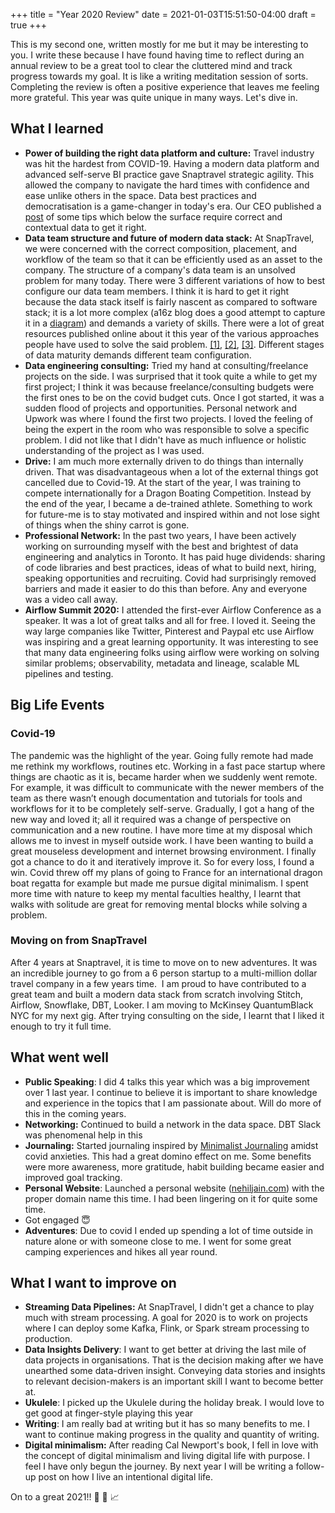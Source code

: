 +++
title = "Year 2020 Review"
date = 2021-01-03T15:51:50-04:00
draft = true
+++

This is my second one, written mostly for me but it may be interesting to you. I write these because I have found having time to reflect during an annual review to be a great tool to clear the cluttered mind and track progress towards my goal. It is like a writing meditation session of sorts. Completing the review is often a positive experience that leaves me feeling more grateful. This year was quite unique in many ways. Let's dive in.

## **What I learned**

- __Power of building the right data platform and culture:__ Travel industry was hit the hardest from COVID-19. Having a modern data platform and advanced self-serve BI practice gave Snaptravel strategic agility. This allowed the company to navigate the hard times with confidence and ease unlike others in the space. Data best practices and democratisation is a game-changer in today's era. Our CEO published a [post](https://medium.com/snaptravel/from-burning-millions-to-profitability-and-back-to-growth-in-60-days-b1702cd2631c) of some tips which below the surface require correct and contextual data to get it right.
- __Data team structure and future of modern data stack:__ At SnapTravel, we were concerned with the correct composition, placement, and workflow of the team so that it can be efficiently used as an asset to the company. The structure of a company's data team is an unsolved problem for many today. There were 3 different variations of how to best configure our data team members. I think it is hard to get it right because the data stack itself is fairly nascent as compared to software stack; it is a lot more complex (a16z blog does a good attempt to capture it in a [diagram](https://i1.wp.com/a16z.com/wp-content/uploads/2020/10/Data-Report-Martin-Inline-Graphics-R7-06-1.jpg?ssl=1)) and demands a variety of skills. There were a lot of great resources published online about it this year of the various approaches people have used to solve the said problem. [[1]](https://www.getdbt.com/coalesce/agenda/how-to-structure-a-data-team), [[2]](https://medium.com/@djpardis/models-for-integrating-data-science-teams-within-organizations-7c5afa032ebd), [[3]](https://www.dataengineeringpodcast.com/data-teams-book-episode-162/). Different stages of data maturity demands different team configuration.
- __Data engineering consulting:__ Tried my hand at consulting/freelance projects on the side. I was surprised that it took quite a while to get my first project; I think it was because freelance/consulting budgets were the first ones to be on the covid budget cuts. Once I got started, it was a sudden flood of projects and opportunities. Personal network and Upwork was where I found the first two projects. I loved the feeling of being the expert in the room who was responsible to solve a specific problem. I did not like that I didn't have as much influence or holistic understanding of the project as I was used.
- __Drive:__ I am much more externally driven to do things than internally driven. That was disadvantageous when a lot of the external things got cancelled due to Covid-19. At the start of the year, I was training to compete internationally for a Dragon Boating Competition. Instead by the end of the year, I became a de-trained athlete. Something to work for future-me is to stay motivated and inspired within and not lose sight of things when the shiny carrot is gone.
- __Professional Network:__ In the past two years, I have been actively working on surrounding myself with the best and brightest of data engineering and analytics in Toronto. It has paid huge dividends: sharing of code libraries and best practices, ideas of what to build next, hiring, speaking opportunities and recruiting. Covid had surprisingly removed barriers and made it easier to do this than before. Any and everyone was a video call away.
- __Airflow Summit 2020:__ I attended the first-ever Airflow Conference as a speaker. It was a lot of great talks and all for free. I loved it. Seeing the way large companies like Twitter, Pinterest and Paypal etc use Airflow was inspiring and a great learning opportunity. It was interesting to see that many data engineering folks using airflow were working on solving similar problems; observability, metadata and lineage, scalable ML pipelines and testing.

## **Big Life Events**

### **Covid-19**

The pandemic was the highlight of the year. Going fully remote had made me rethink my workflows, routines etc. Working in a fast pace startup where things are chaotic as it is, became harder when we suddenly went remote. For example, it was difficult to communicate with the newer members of the team as there wasn’t enough documentation and tutorials for tools and workflows for it to be completely self-serve. Gradually, I got a hang of the new way and loved it; all it required was a change of perspective on communication and a new routine. I have more time at my disposal which allows me to invest in myself outside work. I have been wanting to build a great mouseless development and internet browsing environment. I finally got a chance to do it and iteratively improve it. So for every loss, I found a win. Covid threw off my plans of going to France for an international dragon boat regatta for example but made me pursue digital minimalism. I spent more time with nature to keep my mental faculties healthy, I learnt that walks with solitude are great for removing mental blocks while solving a problem.

### **Moving on from SnapTravel**

After 4 years at Snaptravel, it is time to move on to new adventures. It was an incredible journey to go from a 6 person startup to a multi-million dollar travel company in a few years time.  I am proud to have contributed to a great team and built a modern data stack from scratch involving Stitch, Airflow, Snowflake, DBT, Looker. I am moving to McKinsey QuantumBlack NYC for my next gig. After trying consulting on the side, I learnt that I liked it enough to try it full time.

## **What went well**

- **Public Speaking**: I did 4 talks this year which was a big improvement over 1 last year. I continue to believe it is important to share knowledge and experience in the topics that I am passionate about. Will do more of this in the coming years.
- **Networking:** Continued to build a network in the data space. DBT Slack was phenomenal help in this
- **Journaling:** Started journaling inspired by [Minimalist Journaling](https://medium.com/better-humans/draft-how-to-hack-your-brain-to-achieve-consistency-that-lasts-7f5fdc520d28) amidst covid anxieties. This had a great domino effect on me. Some benefits were more awareness, more gratitude, habit building became easier and improved goal tracking.
- **Personal Website**: Launched a personal website ([nehiljain.com](https://nehiljain.com/)) with the proper domain name this time. I had been lingering on it for quite some time.
- Got engaged 😇
- **Adventures**: Due to covid I ended up spending a lot of time outside in nature alone or with someone close to me. I went for some great camping experiences and hikes all year round.

## **What I want to improve on**

- **Streaming Data Pipelines:** At SnapTravel, I didn't get a chance to play much with stream processing. A goal for 2020 is to work on projects where I can deploy some Kafka, Flink, or Spark stream processing to production.
- **Data Insights Delivery**: I want to get better at driving the last mile of data projects in organisations. That is the decision making after we have unearthed some data-driven insight. Conveying data stories and insights to relevant decision-makers is an important skill I want to become better at.
- **Ukulele**: I picked up the Ukulele during the holiday break. I would love to get good at finger-style playing this year
- **Writing**: I am really bad at writing but it has so many benefits to me. I want to continue making progress in the quality and quantity of writing.
- **Digital minimalism:** After reading Cal Newport's book, I fell in love with the concept of digital minimalism and living digital life with purpose. I feel I have only begun the journey. By next year I will be writing a follow-up post on how I live an intentional digital life.

On to a great 2021!! 🎉 🚀 📈
